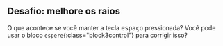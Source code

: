 ## Desafio: melhore os raios

O que acontece se você manter a tecla <kbd>espaço</kbd> pressionada? Você pode usar o bloco `espere`{:class="block3control"} para corrigir isso?